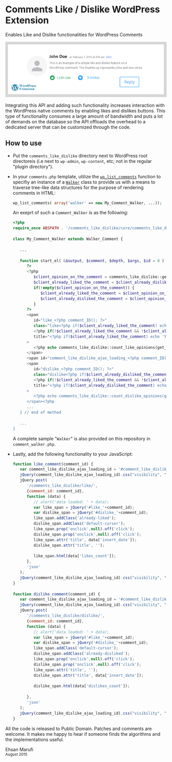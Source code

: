 # Comments Like / Dislike WordPress Extension
Enables Like and Dislike functionalities for WordPress Comments

![Comments Like / Dislike WordPress Extension](like-dislike.png)

Integrating this API and adding such functionality increases interaction with the WordPress native comments by enabling likes and dislikes buttons. This type of functionality consumes a large amount of bandwidth and puts a lot of demands on the database so the API offloads the overhead to a dedicated server that can be customized through the code.

## How to use
- Put the `comments_like_dislike` directory next to WordPress root directoreis (i.e next to `wp-admin`, `wp-content`, etc; not in the regular "plugin directory").

- In your `comments.php` template, utilize the [`wp_list_comments`](https://developer.wordpress.org/reference/functions/wp_list_comments/) function to specifiy an instance of a [`Walker`](https://developer.wordpress.org/reference/classes/walker/) class to provide us with a means to traverse tree-like data structures for the purpose of rendering comments in HTML:
  ```php
  wp_list_comments( array('walker' => new My_Comment_Walker, ...));
  ```

  An exeprt of such a `Comment_Walker` is as the following:
  ```php
  <?php
  require_once ABSPATH . '/comments_like_dislike/core/comments_like_dislike_core.php';
  
  class My_Comment_Walker extends Walker_Comment {
  
     ...
  
     function start_el( &$output, $comment, $depth, $args, $id = 0 ) {
        ?>
        <?php 
           $client_opinion_on_the_comment = comments_like_dislike::get_opinion_row(get_comment_ID(), $_SERVER['REMOTE_ADDR']);
           $client_already_liked_the_comment = $client_already_disliked_the_comment = false;
           if(!empty($client_opinion_on_the_comment)) {
              $client_already_liked_the_comment = $client_opinion_on_the_comment['opinion'] == comments_like_dislike::OPINION_LIKE;
              $client_already_disliked_the_comment = $client_opinion_on_the_comment['opinion'] == comments_like_dislike::OPINION_DISLIKE;
           }
        ?>
        <span
           id="like_<?php comment_ID(); ?>"
           class="like<?php if($client_already_liked_the_comment) echo ' already-liked'; else if($client_already_disliked_the_comment) echo ' default-cursor'; ?>"
           <?php if(!$client_already_liked_the_comment && !$client_already_disliked_the_comment): ?>onclick="like_comment(<?php comment_ID(); ?>);"<?php endif; ?>
           title="<?php if($client_already_liked_the_comment) echo 'You liked this comment at '. $client_opinion_on_the_comment['insert_date']; else echo $client_already_disliked_the_comment ? '' : 'I like this comment' ;?>"
        >
           <?php echo comments_like_dislike::count_like_opinions(get_comment_ID()); ?>
        </span>
        <span id="comment_like_dislike_ajax_loading_<?php comment_ID(); ?>" class="loading"></span>
        <span
           id="dislike_<?php comment_ID(); ?>"
           class="dislike<?php if($client_already_disliked_the_comment) echo ' already-disliked'; else if($client_already_liked_the_comment) echo ' default-cursor'; ?>" 
           <?php if(!$client_already_liked_the_comment && !$client_already_disliked_the_comment): ?>onclick="dislike_comment(<?php comment_ID(); ?>);"<?php endif; ?>
           title="<?php if($client_already_disliked_the_comment) echo 'You disliked this comment at '.$client_opinion_on_the_comment['insert_date']; else echo $client_already_liked_the_comment ? '' : "I don't like this comment.";?>"
        >
           <?php echo comments_like_dislike::count_dislike_opinions(get_comment_ID()); ?>
        </span><?php
        ...
     } // end of method
     
     ...
  }
  ```
  A complete sample "`Walker`" is also provided on this repository in `comment_walker.php`.

- Lastly, add the following functionality to your JavaScript:
  ```javascript
  function like_comment(comment_id) {
     var comment_like_dislike_ajax_loading_id = '#comment_like_dislike_ajax_loading_'+comment_id;
     jQuery(comment_like_dislike_ajax_loading_id).css("visibility", "visible");
     jQuery.post(
        '/comments_like_dislike/like/',
        {comment_id: comment_id},
        function (data) {
           // alert('data loaded: ' + data);
           var like_span = jQuery('#like_'+comment_id);
           var dislike_span = jQuery('#dislike_'+comment_id);
           like_span.addClass('already-liked');
           dislike_span.addClass('default-cursor');
           like_span.prop('onclick',null).off('click');
           dislike_span.prop('onclick',null).off('click');
           like_span.attr('title', data['insert_date']);
           dislike_span.attr('title', '');
           
           like_span.html(data['likes_count']);
        },
        'json'
     );
     jQuery(comment_like_dislike_ajax_loading_id).css("visibility", "hidden");
  }
  
  function dislike_comment(comment_id) {
     var comment_like_dislike_ajax_loading_id = '#comment_like_dislike_ajax_loading_'+comment_id;
     jQuery(comment_like_dislike_ajax_loading_id).css("visibility", "visible");
     jQuery.post(
        '/comments_like_dislike/dislike/',
        {comment_id: comment_id},
        function (data) { 
           // alert('data loaded: ' + data);
           var like_span = jQuery('#like_'+comment_id);
           var dislike_span = jQuery('#dislike_'+comment_id);
           like_span.addClass('default-cursor');
           dislike_span.addClass('already-disliked');
           like_span.prop('onclick',null).off('click');
           dislike_span.prop('onclick',null).off('click');
           like_span.attr('title', '');
           dislike_span.attr('title', data['insert_date']);
           
           dislike_span.html(data['dislikes_count']);
           
        },
        'json'
     );
     jQuery(comment_like_dislike_ajax_loading_id).css("visibility", "hidden");
  }
  ```

All the code is released to Public Domain. Patches and comments are welcome.
It makes me happy to hear if someone finds the algorithms and the implementations useful.

Ehsan Marufi<br />
<sup>August 2015</sup>